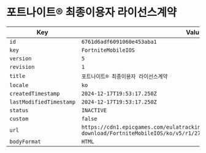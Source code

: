 # 포트나이트® 최종이용자 라이선스계약

| Key | Value |
| --- | ----- |
| `id` | `6761d6adf6091060e453aba1` |
| `key` | `FortniteMobileIOS` |
| `version` | `5` |
| `revision` | `1` |
| `title` | `포트나이트® 최종이용자 라이선스계약` |
| `locale` | `ko` |
| `createdTimestamp` | `2024-12-17T19:53:17.250Z` |
| `lastModifiedTimestamp` | `2024-12-17T19:53:17.250Z` |
| `status` | `INACTIVE` |
| `custom` | `false` |
| `url` | `https://cdn1.epicgames.com/eulatracking-download/FortniteMobileIOS/ko/v5/r1/276d22f1c3663f5284272529773cf170.pdf` |
| `bodyFormat` | `HTML` |
